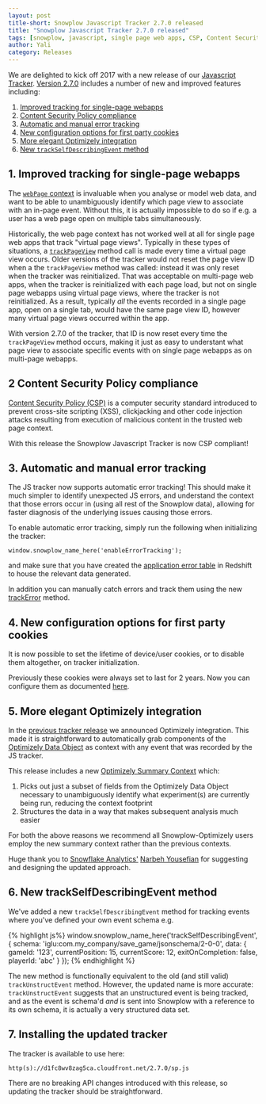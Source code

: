 ```yaml
---
layout: post
title-short: Snowplow Javascript Tracker 2.7.0 released
title: "Snowplow Javascript Tracker 2.7.0 released"
tags: [snowplow, javascript, single page web apps, CSP, Content Security Policy, true timestamp, error tracking, Optimizely]
author: Yali
category: Releases
---
```


We are delighted to kick off 2017 with a new release of our [Javascript Tracker][snowplow-javascript-tracker]. [Version 2.7.0][2.7.0-tag] includes a number of new and improved features including:

1. [Improved tracking for single-page webapps](/blog/2017/01/09/snowplow-javascript-tracker-2.7.0-released/#single-page-web-apps)
2. [Content Security Policy compliance](/blog/2017/01/09/snowplow-javascript-tracker-2.7.0-released/#csp-compliance)
3. [Automatic and manual error tracking](/blog/2017/01/09/snowplow-javascript-tracker-2.7.0-released/#error-tracking)
4. [New configuration options for first party cookies](/blog/2017/01/09/snowplow-javascript-tracker-2.7.0-released/#cookie-configuration-options)
5. [More elegant Optimizely integration](/blog/2017/01/09/snowplow-javascript-tracker-2.7.0-released/#elegant-optimizely-integration)
6. [New `trackSelfDescribingEvent` method](/blog/2017/01/09/snowplow-javascript-tracker-2.7.0-released/#track-self-describing-event-method)

<!--more-->

<h2 id="single-page-web-apps">1. Improved tracking for single-page webapps</h2>

The [`webPage` context][web-page-context] is invaluable when you analyse or model web data, and want to be able to unambiguously identify which page view to associate with an in-page event. Without this, it is actually impossible to do so if e.g. a user has a web page open on multiple tabs simultaneously.

Historically, the web page context has not worked well at all for single page web apps that track "virtual page views". Typically in these types of situations, a [`trackPageView`][track-pageview] method call is made every time a virtual page view occurs. Older versions of the tracker would not reset the page view ID when a the `trackPageView` method was called: instead it was only reset when the tracker was reinitialized. That was acceptable on multi-page web apps, when the tracker is reinitialized with each page load, but not on single page webapps using virtual page views, where the tracker is not reinitialized. As a result, typically *all* the events recorded in a single page app, open on a single tab, would have the same page view ID, however many virtual page views occurred within the app.

With version 2.7.0 of the tracker, that ID is now reset every time the `trackPageView` method occurs, making it just as easy to understant what page view to associate specific events with on single page webapps as on multi-page webapps.

<h2 id="csp-compliance">2 Content Security Policy compliance</h2>

[Content Security Policy (CSP)][csp] is a computer security standard introduced to prevent cross-site scripting (XSS), clickjacking and other code injection attacks resulting from execution of malicious content in the trusted web page context.

With this release the Snowplow Javascript Tracker is now CSP compliant!

<h2 id="error-tracking">3. Automatic and manual error tracking</h2>

The JS tracker now supports automatic error tracking! This should make it much simpler to identify unexpected JS errors, and understand the context that those errors occur in (using all rest of the Snowplow data), allowing for faster diagnosis of the underlying issues causing those errors.

To enable automatic error tracking, simply run the following when initializing the tracker:

```
window.snowplow_name_here('enableErrorTracking');
```

and make sure that you have created the [application error table][application-error-table] in Redshift to house the relevant data generated.

In addition you can manually catch errors and track them using the new [trackError][track-error] method.

<h2 id="cookie-configuration-options">4. New configuration options for first party cookies</h2>

It is now possible to set the lifetime of device/user cookies, or to disable them altogether, on tracker initialization.

Previously these cookies were always set to last for 2 years. Now you can configure them as documented [here][cookie-lifetime].

<h2 id="elegant-optimizely-integration">5. More elegant Optimizely integration</h2>

In the [previous tracker release][2.6.0-release] we announced Optimizely integration. This made it is straightforward to automatically grab components of the [Optimizely Data Object][optimizely-data-object] as context with any event that was recorded by the JS tracker.

This release includes a new [Optimizely Summary Context][optimizely-summary-context] which:

1. Picks out just a subset of fields from the Optimizely Data Object necessary to unambiguously identify what experiment(s) are currently being run, reducing the context footprint
2. Structures the data in a way that makes subsequent analysis much easier

For both the above reasons we recommend all Snowplow-Optimizely users employ the new summary context rather than the previous contexts.

Huge thank you to [Snowflake Analytics'][snowflake] [Narbeh Yousefian][narbeh] for suggesting and designing the updated approach.

<h2 id="track-self-describing-event-method">6. New trackSelfDescribingEvent method</h2>

We've added a new `trackSelfDescribingEvent` method for tracking events where you've defined your own event schema e.g.

{% highlight js%}
window.snowplow_name_here('trackSelfDescribingEvent', {
    schema: 'iglu:com.my_company/save_game/jsonschema/2-0-0',
    data: {
        gameId: '123',
        currentPosition: 15,
        currentScore: 12,
        exitOnCompletion: false,
        playerId: 'abc'
    }
});
{% endhighlight %}

The new method is functionally equivalent to the old (and still valid) `trackUnstructEvent` method. However, the updated name is more accurate: `trackUnstructEvent` suggests that an unstructured event is being tracked, and as the event is schema'd *and* is sent into Snowplow with a reference to its own schema, it is actually a very structured data set.

<h2 id="installation-instructions">7. Installing the updated tracker</h2>

The tracker is available to use here:

```
http(s)://d1fc8wv8zag5ca.cloudfront.net/2.7.0/sp.js
```

There are no breaking API changes introduced with this release, so updating the tracker should be straightforward.

[snowplow-javascript-tracker]: https://github.com/snowplow/snowplow-javascript-tracker
[web-page-context]: https://github.com/snowplow/snowplow/wiki/1-General-parameters-for-the-Javascript-tracker#22141-webpage-context
[track-pageview]: https://github.com/snowplow/snowplow/wiki/2-Specific-event-tracking-with-the-Javascript-tracker#311-trackpageview
[csp]: https://en.wikipedia.org/wiki/Content_Security_Policy
[application-error-table]: https://github.com/snowplow/iglu-central/blob/master/sql/com.snowplowanalytics.snowplow/application_error_1.sql
[track-error]: https://github.com/snowplow/snowplow/wiki/2-Specific-event-tracking-with-the-Javascript-tracker#3161-trackerror
[cookie-lifetime]: https://github.com/snowplow/snowplow/wiki/1-General-parameters-for-the-Javascript-tracker#visitorCookieDuration
[2.7.0-tag]: https://github.com/snowplow/snowplow-javascript-tracker/releases/tag/2.7.0
[2.6.0-release]: /blog/2016/03/03/snowplow-javascript-tracker-2.6.0-released-with-optimizely-and-augur-integration/
[optimizely-data-object]: https://help.optimizely.com/hc/en-us/articles/205670207-The-console-data-object-and-Optimizely-log#data_object
[optimizely-summary-context]: https://github.com/snowplow/snowplow/wiki/1-General-parameters-for-the-Javascript-tracker#221411-optimizelysummary-context
[snowflake]: https://www.snowflake-analytics.com/
[narbeh]: https://au.linkedin.com/in/narbehyousefian
